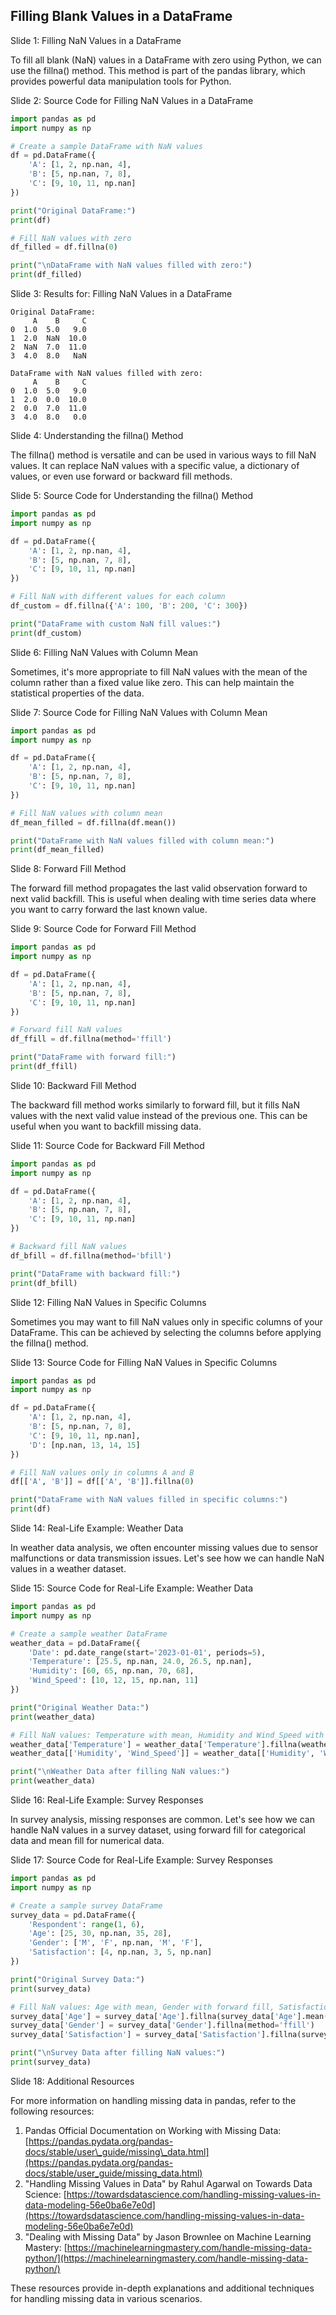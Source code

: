 ## Filling Blank Values in a DataFrame
Slide 1: Filling NaN Values in a DataFrame

To fill all blank (NaN) values in a DataFrame with zero using Python, we can use the fillna() method. This method is part of the pandas library, which provides powerful data manipulation tools for Python.

Slide 2: Source Code for Filling NaN Values in a DataFrame

```python
import pandas as pd
import numpy as np

# Create a sample DataFrame with NaN values
df = pd.DataFrame({
    'A': [1, 2, np.nan, 4],
    'B': [5, np.nan, 7, 8],
    'C': [9, 10, 11, np.nan]
})

print("Original DataFrame:")
print(df)

# Fill NaN values with zero
df_filled = df.fillna(0)

print("\nDataFrame with NaN values filled with zero:")
print(df_filled)
```

Slide 3: Results for: Filling NaN Values in a DataFrame

```
Original DataFrame:
     A    B     C
0  1.0  5.0   9.0
1  2.0  NaN  10.0
2  NaN  7.0  11.0
3  4.0  8.0   NaN

DataFrame with NaN values filled with zero:
     A    B     C
0  1.0  5.0   9.0
1  2.0  0.0  10.0
2  0.0  7.0  11.0
3  4.0  8.0   0.0
```

Slide 4: Understanding the fillna() Method

The fillna() method is versatile and can be used in various ways to fill NaN values. It can replace NaN values with a specific value, a dictionary of values, or even use forward or backward fill methods.

Slide 5: Source Code for Understanding the fillna() Method

```python
import pandas as pd
import numpy as np

df = pd.DataFrame({
    'A': [1, 2, np.nan, 4],
    'B': [5, np.nan, 7, 8],
    'C': [9, 10, 11, np.nan]
})

# Fill NaN with different values for each column
df_custom = df.fillna({'A': 100, 'B': 200, 'C': 300})

print("DataFrame with custom NaN fill values:")
print(df_custom)
```

Slide 6: Filling NaN Values with Column Mean

Sometimes, it's more appropriate to fill NaN values with the mean of the column rather than a fixed value like zero. This can help maintain the statistical properties of the data.

Slide 7: Source Code for Filling NaN Values with Column Mean

```python
import pandas as pd
import numpy as np

df = pd.DataFrame({
    'A': [1, 2, np.nan, 4],
    'B': [5, np.nan, 7, 8],
    'C': [9, 10, 11, np.nan]
})

# Fill NaN values with column mean
df_mean_filled = df.fillna(df.mean())

print("DataFrame with NaN values filled with column mean:")
print(df_mean_filled)
```

Slide 8: Forward Fill Method

The forward fill method propagates the last valid observation forward to next valid backfill. This is useful when dealing with time series data where you want to carry forward the last known value.

Slide 9: Source Code for Forward Fill Method

```python
import pandas as pd
import numpy as np

df = pd.DataFrame({
    'A': [1, 2, np.nan, 4],
    'B': [5, np.nan, 7, 8],
    'C': [9, 10, 11, np.nan]
})

# Forward fill NaN values
df_ffill = df.fillna(method='ffill')

print("DataFrame with forward fill:")
print(df_ffill)
```

Slide 10: Backward Fill Method

The backward fill method works similarly to forward fill, but it fills NaN values with the next valid value instead of the previous one. This can be useful when you want to backfill missing data.

Slide 11: Source Code for Backward Fill Method

```python
import pandas as pd
import numpy as np

df = pd.DataFrame({
    'A': [1, 2, np.nan, 4],
    'B': [5, np.nan, 7, 8],
    'C': [9, 10, 11, np.nan]
})

# Backward fill NaN values
df_bfill = df.fillna(method='bfill')

print("DataFrame with backward fill:")
print(df_bfill)
```

Slide 12: Filling NaN Values in Specific Columns

Sometimes you may want to fill NaN values only in specific columns of your DataFrame. This can be achieved by selecting the columns before applying the fillna() method.

Slide 13: Source Code for Filling NaN Values in Specific Columns

```python
import pandas as pd
import numpy as np

df = pd.DataFrame({
    'A': [1, 2, np.nan, 4],
    'B': [5, np.nan, 7, 8],
    'C': [9, 10, 11, np.nan],
    'D': [np.nan, 13, 14, 15]
})

# Fill NaN values only in columns A and B
df[['A', 'B']] = df[['A', 'B']].fillna(0)

print("DataFrame with NaN values filled in specific columns:")
print(df)
```

Slide 14: Real-Life Example: Weather Data

In weather data analysis, we often encounter missing values due to sensor malfunctions or data transmission issues. Let's see how we can handle NaN values in a weather dataset.

Slide 15: Source Code for Real-Life Example: Weather Data

```python
import pandas as pd
import numpy as np

# Create a sample weather DataFrame
weather_data = pd.DataFrame({
    'Date': pd.date_range(start='2023-01-01', periods=5),
    'Temperature': [25.5, np.nan, 24.0, 26.5, np.nan],
    'Humidity': [60, 65, np.nan, 70, 68],
    'Wind_Speed': [10, 12, 15, np.nan, 11]
})

print("Original Weather Data:")
print(weather_data)

# Fill NaN values: Temperature with mean, Humidity and Wind_Speed with 0
weather_data['Temperature'] = weather_data['Temperature'].fillna(weather_data['Temperature'].mean())
weather_data[['Humidity', 'Wind_Speed']] = weather_data[['Humidity', 'Wind_Speed']].fillna(0)

print("\nWeather Data after filling NaN values:")
print(weather_data)
```

Slide 16: Real-Life Example: Survey Responses

In survey analysis, missing responses are common. Let's see how we can handle NaN values in a survey dataset, using forward fill for categorical data and mean fill for numerical data.

Slide 17: Source Code for Real-Life Example: Survey Responses

```python
import pandas as pd
import numpy as np

# Create a sample survey DataFrame
survey_data = pd.DataFrame({
    'Respondent': range(1, 6),
    'Age': [25, 30, np.nan, 35, 28],
    'Gender': ['M', 'F', np.nan, 'M', 'F'],
    'Satisfaction': [4, np.nan, 3, 5, np.nan]
})

print("Original Survey Data:")
print(survey_data)

# Fill NaN values: Age with mean, Gender with forward fill, Satisfaction with median
survey_data['Age'] = survey_data['Age'].fillna(survey_data['Age'].mean())
survey_data['Gender'] = survey_data['Gender'].fillna(method='ffill')
survey_data['Satisfaction'] = survey_data['Satisfaction'].fillna(survey_data['Satisfaction'].median())

print("\nSurvey Data after filling NaN values:")
print(survey_data)
```

Slide 18: Additional Resources

For more information on handling missing data in pandas, refer to the following resources:

1.  Pandas Official Documentation on Working with Missing Data: [https://pandas.pydata.org/pandas-docs/stable/user\_guide/missing\_data.html](https://pandas.pydata.org/pandas-docs/stable/user_guide/missing_data.html)
2.  "Handling Missing Values in Data" by Rahul Agarwal on Towards Data Science: [https://towardsdatascience.com/handling-missing-values-in-data-modeling-56e0ba6e7e0d](https://towardsdatascience.com/handling-missing-values-in-data-modeling-56e0ba6e7e0d)
3.  "Dealing with Missing Data" by Jason Brownlee on Machine Learning Mastery: [https://machinelearningmastery.com/handle-missing-data-python/](https://machinelearningmastery.com/handle-missing-data-python/)

These resources provide in-depth explanations and additional techniques for handling missing data in various scenarios.

